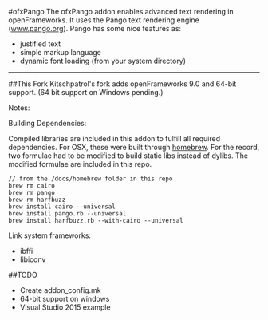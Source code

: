 #ofxPango
The ofxPango addon enables advanced text rendering in openFrameworks. It 
uses the Pango text rendering engine (www.pango.org). Pango has some nice
features as:

- justified text
- simple markup language
- dynamic font loading (from your system directory)

-----

##This Fork
Kitschpatrol's fork adds openFrameworks 9.0 and 64-bit support. (64 bit support on Windows pending.)

Notes:

Building Dependencies:

Compiled libraries are included in this addon to fulfill all required dependencies. For OSX, these were built through [homebrew](http://brew.sh). For the record, two formulae had to be modified to build static libs instead of dylibs. The modified formulae are included in this repo.

	// from the /docs/homebrew folder in this repo
	brew rm cairo
	brew rm pango
	brew rm harfbuzz
	brew install cairo --universal
	brew install pango.rb --universal
	brew install harfbuzz.rb --with-cairo --universal


Link system frameworks:  

- ibffi
- libiconv

##TODO

- Create addon_config.mk
- 64-bit support on windows
- Visual Studio 2015 example